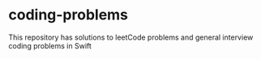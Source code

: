 # coding-problems
This repository has solutions to leetCode problems and general interview coding problems in Swift
